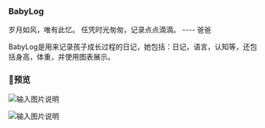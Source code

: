 
### BabyLog

岁月如风，唯有此忆。 任凭时光匆匆，记录点点滴滴。 ---- 爸爸

BabyLog是用来记录孩子成长过程的日记，她包括：日记，语言，认知等，还包括身高，体重，并使用图表展示。

### 预览

![输入图片说明](https://git.oschina.net/uploads/images/2017/0622/011446_a31308f8_125848.jpeg "首页预览")

![输入图片说明](https://git.oschina.net/uploads/images/2017/0622/011519_95062e58_125848.jpeg "后台预览")

